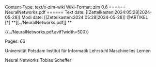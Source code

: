 Content-Type: text/x-zim-wiki
Wiki-Format: zim 0.6
====== NeuralNetworks.pdf ======
Text date: [[Zettelkasten:2024:05:28|2024-05-28]] Modi date: [[Zettelkasten:2024:05:28|2024-05-28]]
@ARTIKEL  
[*] **[[../NeuralNetworks.pdf]] **



{{../NeuralNetworks.pdf.avif?width=500}}

Pages:           66


Universität Potsdam
Institut für Informatik
Lehrstuhl Maschinelles Lernen

Neural Networks
Tobias Scheffer

